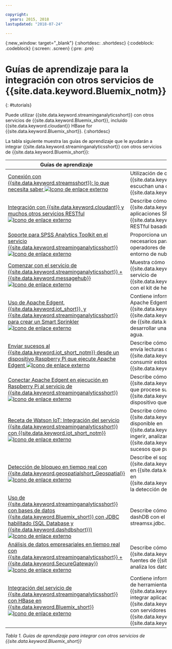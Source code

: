 ```yaml
---

copyright:
  years: 2015, 2018
lastupdated: "2018-07-24"

---
```


<!-- Attribute definitions -->
{:new_window: target="_blank"}
{:shortdesc: .shortdesc}
{:codeblock: .codeblock}
{:screen: .screen}
{:pre: .pre}

# Guías de aprendizaje para la integración con otros servicios de {{site.data.keyword.Bluemix_notm}}
{: #tutorials}


Puede utilizar {{site.data.keyword.streaminganalyticsshort}} con otros servicios de {{site.data.keyword.Bluemix_short}},
incluido {{site.data.keyword.cloudant}} HBase for {{site.data.keyword.Bluemix_short}}.
{:shortdesc}

La tabla siguiente muestra las guías de aprendizaje que le ayudarán a integrar {{site.data.keyword.streaminganalyticsshort}} con otros servicios de {{site.data.keyword.Bluemix_short}}:


| Guías de aprendizaje | Descripción   |
|----------|--------|
| [Conexión con {{site.data.keyword.streamsshort}}: lo que necesita saber ![Icono de enlace externo](../../icons/launch-glyph.svg "Icono de enlace externo")](https://ibm.co/2iDHfFt) | Utilización de operadores de {{site.data.keyword.streamsshort}} que escuchan una conexión en {{site.data.keyword.streaminganalyticsshort}}  |
| [Integración con {{site.data.keyword.cloudant}} y muchos otros servicios RESTful ![Icono de enlace externo](../../icons/launch-glyph.svg "Icono de enlace externo")](https://developer.ibm.com/streamsdev/docs/integrating-with-cloudant-and-many-other-restful-services/) | Describe cómo utilizar adaptadores HTTP de {{site.data.keyword.streamsshort}} para integrar aplicaciones SPL con {{site.data.keyword.cloudant}} y otros servicios RESTful basados en la web. |
| [Soporte para SPSS Analytics Toolkit en el servicio {{site.data.keyword.streaminganalyticsshort}} ![Icono de enlace externo](../../icons/launch-glyph.svg "Icono de enlace externo")](https://developer.ibm.com/streamsdev/docs/spss-in-bluemix-streaming-analytics-service/) | Proporciona unos cuantos consejos que son necesarios para utilizar de forma eficiente los operadores de SPSS Analytics Toolkit en el entorno de nube. |
| [Comenzar con el servicio de {{site.data.keyword.streaminganalyticsshort}} + {{site.data.keyword.messagehub}} ![Icono de enlace externo](../../icons/launch-glyph.svg "Icono de enlace externo")](https://www.ibm.com/blogs/bluemix/2018/04/get-started-streaming-analytics-message-hub/) |  Muestra cómo comunicarse con {{site.data.keyword.messagehub}} desde el servicio de {{site.data.keyword.streaminganalyticsshort}} con el kit de herramientas de mensajería. |
| [Uso de Apache Edgent, {{site.data.keyword.iot_short}}, y {{site.data.keyword.streaminganalyticsshort}} para crear un Smart Sprinkler ![Icono de enlace externo](../../icons/launch-glyph.svg "Icono de enlace externo")](https://developer.ibm.com/bluemix/2016/06/01/better-analytics-with-apache-quarks/)| Contiene información sobre cómo combinar Apache Edgent, {{site.data.keyword.streaminganalyticsshort}}, {{site.data.keyword.iot_short}} y otros servicios de {{site.data.keyword.Bluemix_short}} para desarrollar una solución de conservación del agua. |
| [Enviar sucesos al {{site.data.keyword.iot_short_notm}} desde un dispositivo Raspberry Pi que ejecute Apache Edgent ![Icono de enlace externo](../../icons/launch-glyph.svg "Icono de enlace externo")](https://ibm.co/2BWqMou)| Describe cómo crear una aplicación Edgent que envía lecturas desde un sensor al {{site.data.keyword.iot_short_notm}}, y cómo consumir estos sucesos desde una aplicación {{site.data.keyword.streamsshort}}.|
| [Conectar Apache Edgent en ejecución en Raspberry Pi al servicio de {{site.data.keyword.streaminganalyticsshort}} ![Icono de enlace externo](../../icons/launch-glyph.svg "Icono de enlace externo")](https://ibm.co/2BWXjec)| Describe cómo crear una aplicación {{site.data.keyword.streaminganalyticsshort}} que procese sucesos que se envíen a {{site.data.keyword.iot_short_notm}} desde un dispositivo que ejecute Apache Edgent. |
| [Receta de Watson IoT: Integración del servicio {{site.data.keyword.streaminganalyticsshort}} con {{site.data.keyword.iot_short_notm}} ![Icono de enlace externo](../../icons/launch-glyph.svg "Icono de enlace externo")](https://developer.ibm.com/recipes/tutorials/integrate-ibm-streaming-analytics-service-with-watson-iot-platform/)| Describe cómo utilizar el servicio {{site.data.keyword.streaminganalyticsshort}}, disponible en {{site.data.keyword.Bluemix_short}}, para ingerir, analizar y correlacionar rápidamente en {{site.data.keyword.iot_short_notm}} los sucesos que publican los dispositivos IoT.|
| [Detección de bloqueo en tiempo real con {{site.data.keyword.geospatialshort_Geospatial}} ![Icono de enlace externo](../../icons/launch-glyph.svg "Icono de enlace externo")](https://developer.ibm.com/bluemix/2016/05/27/real-time-hangout-detection/)	| Describe el soporte que da el servicio {{site.data.keyword.geospatialshort_Geospatial}} en {{site.data.keyword.Bluemix_short}} (basado en {{site.data.keyword.streaminganalyticsshort}}) a la detección de bloqueo en tiempo real.|
| [Uso de {{site.data.keyword.streaminganalyticsshort}} con bases de datos {{site.data.keyword.Bluemix_short}} con JDBC habilitado (SQL Database y {{site.data.keyword.dashdbshort}}) ![Icono de enlace externo](../../icons/launch-glyph.svg "Icono de enlace externo")](https://developer.ibm.com/bluemix/2016/01/26/streaming-analytics-with-jdbc-enabled-databases/)	| Describe cómo integrar la base de datos SQL y dashDB con el kit de herramientas streamsx.jdbc.	|
| [Análisis de datos empresariales en tiempo real con {{site.data.keyword.streaminganalyticsshort}} + {{site.data.keyword.SecureGateway}} ![Icono de enlace externo](../../icons/launch-glyph.svg "Icono de enlace externo")](https://developer.ibm.com/streamsdev/docs/connect-streaming-analytics-to-your-enterprise/) | Describe cómo conectar un túnel {{site.data.keyword.SecureGateway}} con fuentes de {{site.data.keyword.streamsshort}} y analiza los datos en movimiento de la empresa.	|
| [Integración del servicio de {{site.data.keyword.streaminganalyticsshort}} con HBase en {{site.data.keyword.Bluemix_short}} ![Icono de enlace externo](../../icons/launch-glyph.svg "Icono de enlace externo")](https://developer.ibm.com/streamsdev/docs/integrating-streams-biginsights-hbase-service-bluemix/)| Contiene información sobre cómo utilizar el kit de herramientas de HBase para {{site.data.keyword.Bluemix_short}} para integrar aplicaciones {{site.data.keyword.streaminganalyticsshort}} con servidores HBase en {{site.data.keyword.bigicloudst}} en {{site.data.keyword.Bluemix_short}}.	|

*Tabla 1. Guías de aprendizaje para integrar con otros servicios de {{site.data.keyword.Bluemix_short}}*
